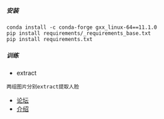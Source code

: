 ##### 安装
```shell
conda install -c conda-forge gxx_linux-64==11.1.0
pip install requirements/_requirements_base.txt
pip install requirements.txt
```
##### 训练
- extract
```
两组图片分别extract提取人脸
```
- [论坛](https://forum.faceswap.dev/viewtopic.php?f=6&t=146)
- [介绍](https://zhuanlan.zhihu.com/p/377418009)
